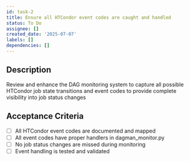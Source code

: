 ```yaml
---
id: task-2
title: Ensure all HTCondor event codes are caught and handled
status: To Do
assignee: []
created_date: '2025-07-07'
labels: []
dependencies: []
---
```


## Description

Review and enhance the DAG monitoring system to capture all possible HTCondor job state transitions and event codes to provide complete visibility into job status changes

## Acceptance Criteria

- [ ] All HTCondor event codes are documented and mapped
- [ ] All event codes have proper handlers in dagman_monitor.py
- [ ] No job status changes are missed during monitoring
- [ ] Event handling is tested and validated
